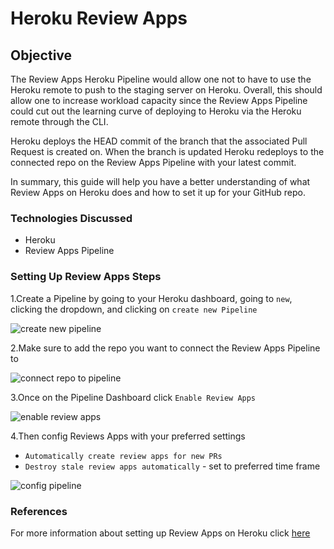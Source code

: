 # Heroku Review Apps

## Objective

The Review Apps Heroku Pipeline would allow one not to have to use the Heroku remote to push to the staging server on Heroku. Overall, this should allow one to increase workload capacity since the Review Apps Pipeline could cut out the learning curve of deploying to Heroku via the Heroku remote through the CLI.

Heroku deploys the HEAD commit of the branch that the associated Pull Request is created on. When the branch is updated Heroku redeploys to the connected repo on the Review Apps Pipeline with your latest commit.

In summary, this guide will help you have a better understanding of what Review Apps on Heroku does and how to set it up for your GitHub repo.

### Technologies Discussed

* Heroku
* Review Apps Pipeline

### Setting Up Review Apps Steps

1.Create a Pipeline by going to your Heroku dashboard, going to `new`, clicking the dropdown, and clicking on `create new Pipeline`

![create new pipeline](https://tk-assets.lambdaschool.com/fbc62d5d-ea11-4976-bd98-c8294305f2fe_ScreenShot2020-05-07at3.43.16PM.png)

2.Make sure to add the repo you want to connect the Review Apps Pipeline to

![connect repo to pipeline](https://tk-assets.lambdaschool.com/a6312cb5-6b39-42db-be84-724d05881acc_ScreenShot2020-05-07at3.48.55PM.png)

3.Once on the Pipeline Dashboard click `Enable Review Apps`

![enable review apps](https://tk-assets.lambdaschool.com/e148df1f-653b-4f43-a3ac-0317e233997a_ScreenShot2020-05-07at3.53.22PM.png)

4.Then config Reviews Apps with your preferred settings

* `Automatically create review apps for new PRs`
* `Destroy stale review apps automatically` - set to preferred time frame

![config pipeline](https://tk-assets.lambdaschool.com/0f2e4a39-c47d-4a07-baaf-c19d12e68ff5_ScreenShot2020-05-07at3.57.09PM.png)

### References

For more information about setting up Review Apps on Heroku click [here](https://devcenter.heroku.com/articles/github-integration-review-apps#configuration)

